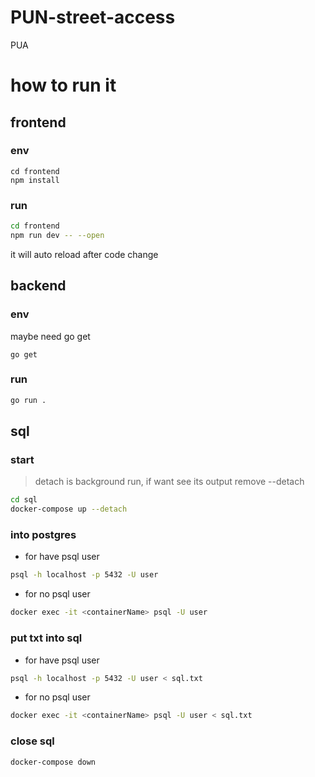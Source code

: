 # PUN-street-access

PUA

# how to run it

## frontend

### env

```
cd frontend
npm install
```

### run

```bash
cd frontend
npm run dev -- --open
```

it will auto reload after code change

## backend

### env

maybe need go get

```
go get
```

### run

```bash
go run .
```

## sql

### start

> detach is background run, if want see its output remove --detach

```bash
cd sql
docker-compose up --detach
```

### into postgres

- for have psql user

```bash
psql -h localhost -p 5432 -U user
```

- for no psql user

```bash
docker exec -it <containerName> psql -U user
```

### put txt into sql

- for have psql user

```bash
psql -h localhost -p 5432 -U user < sql.txt
```

- for no psql user

```bash
docker exec -it <containerName> psql -U user < sql.txt
```

### close sql

```bash
docker-compose down
```
